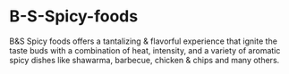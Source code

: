 # B-S-Spicy-foods
B&amp;S Spicy foods offers a tantalizing &amp; flavorful experience that ignite the taste buds with a combination of heat, intensity, and a variety of aromatic spicy dishes like shawarma, barbecue, chicken &amp; chips and many others. 

